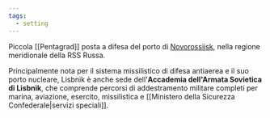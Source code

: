 ```yaml
---
tags:
  - setting
---
```

Piccola [[Pentagrad]] posta a difesa del porto di [Novorossijsk](https://it.wikipedia.org/wiki/Novorossijsk), nella regione meridionale della RSS Russa.

Principalmente nota per il sistema missilistico di difesa antiaerea e il suo porto nucleare, Lisbnik è anche sede dell'**Accademia dell'Armata Sovietica di Lisbnik**, che comprende percorsi di addestramento militare completi per marina, aviazione, esercito, missilistica e [[Ministero della Sicurezza Confederale|servizi speciali]].